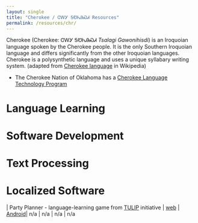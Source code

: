 ```yaml
---
layout: single
title: "Cherokee / ᏣᎳᎩ ᎦᏬᏂᎯᏍᏗ Resources"
permalink: /resources/chr/
---
```


Cherokee (Cherokee: ᏣᎳᎩ ᎦᏬᏂᎯᏍᏗ *Tsalagi Gawonihisdi*) is an Iroquoian language spoken by the Cherokee people. It is the only Southern Iroquoian language and differs significantly from the other Iroquoian languages. Cherokee is a polysynthetic language and uses a unique syllabary writing system. (adapted from [Cherokee language](https://en.wikipedia.org/wiki/Cherokee_language) in Wikipedia)

* The Cherokee Nation of Oklahoma has a [Cherokee Language Technology Program](http://www.cherokee.org/languagetech/en-us/%E1%8E%A3%E1%8F%AA%E1%8F%85%E1%8F%92(home).aspx)

# Language Learning

# Software Development

# Text Processing

# Localized Software

| Party Planner - language-learning game from [TULIP](http://www.unc.edu/~moeng/TULIP/index.php) initiative | [web](http://www.unc.edu/~moeng/TULIP/party_game/?lang=cherokee) | [Android](https://play.google.com/store/apps/details?id=com.ChrParty.TULIP)| n/a | n/a | n/a | n/a
